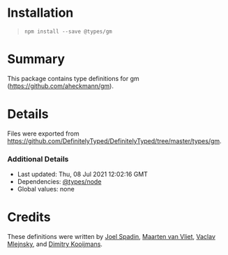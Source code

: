# Installation
> `npm install --save @types/gm`

# Summary
This package contains type definitions for gm (https://github.com/aheckmann/gm).

# Details
Files were exported from https://github.com/DefinitelyTyped/DefinitelyTyped/tree/master/types/gm.

### Additional Details
 * Last updated: Thu, 08 Jul 2021 12:02:16 GMT
 * Dependencies: [@types/node](https://npmjs.com/package/@types/node)
 * Global values: none

# Credits
These definitions were written by [ Joel Spadin](https://github.com/ChaosinaCan), [Maarten van Vliet](https://github.com/maartenvanvliet), [Vaclav Mlejnsky](https://github.com/mlejva), and [Dimitry Kooijmans](https://github.com/mrcageman).
